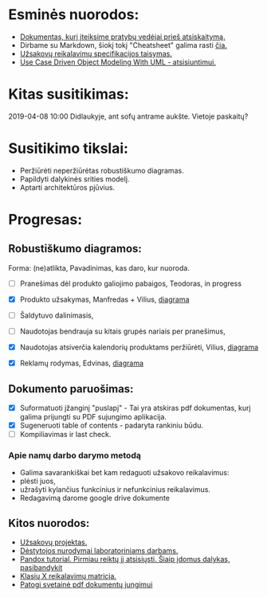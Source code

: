 # Esminės nuorodos:
 - [Dokumentas, kurį įteiksime pratybų vedėjai prieš atsiskaitymą.](https://github.com/Tristanas/PSI2-Food-Bee-Inc/blob/master/Dokumentas.md)
 - Dirbame su Markdown, šiokį tokį "Cheatsheet" galima rasti [čia.](https://github.com/adam-p/markdown-here/wiki/Markdown-Cheatsheet)
 - [Užsakovų reikalavimų specifikacijos taisymas.](https://1drv.ms/w/s!Ao3LSVKqY6TXg8t2cWLC-LfMPbrOEg)
 - [Use Case Driven Object Modeling With UML - atsisiuntimui.](https://www.facebook.com/download/1946693242124404/Book-Eng-02%2520-%2520Use%2520Case%2520Driven%2520Object%2520Modeling%2520with%2520UML%2520-%2520Theory%2520and%2520Practice-%2520Rosenberg.pdf?hash=AcrkpwpSxKHDTMm4)
 
# Kitas susitikimas:
2019-04-08 10:00 Didlaukyje, ant sofų antrame aukšte. Vietoje paskaitų?

# Susitikimo tikslai:
- Peržiūrėti neperžiūrėtas robustiškumo diagramas.
- Papildyti dalykinės srities modelį. 
- Aptarti architektūros pjūvius.

# Progresas:
## Robustiškumo diagramos:
Forma: (ne)atlikta, Pavadinimas, kas daro, kur nuoroda.
- [ ] Pranešimas dėl produkto galiojimo pabaigos, Teodoras, in progress
- [x] Produkto užsakymas, Manfredas + Vilius, [diagrama](https://github.com/Tristanas/PSI2-Food-Bee-Inc/blob/master/Draw.io/Robust-example.html)
- [ ] Šaldytuvo dalinimasis,
- [ ] Naudotojas bendrauja su kitais grupės nariais per pranešimus,
- [x] Naudotojas atsiverčia kalendorių produktams peržiūrėti, Vilius, [diagrama](https://github.com/Tristanas/PSI2-Food-Bee-Inc/blob/master/Nuotraukos/Kalendoriaus-RD.jpg)
- [x] Reklamų rodymas, Edvinas, [diagrama](https://github.com/Tristanas/PSI2-Food-Bee-Inc/blob/Reklamu-Rodymas/Nuotraukos/DamnAds_Robust.png)


## Dokumento paruošimas:
- [x] Suformatuoti įžanginį "puslapį" - Tai yra atskiras pdf dokumentas, kurį galima prijungti su PDF sujungimo aplikacija.
- [x] Sugeneruoti table of contents - padaryta rankiniu būdu.
- [ ] Kompiliavimas ir last check.

### Apie namų darbo darymo metodą
 - Galima savarankiškai bet kam redaguoti užsakovo reikalavimus:
  - plėsti juos, 
  - užrašyti kylančius funkcinius ir nefunkcinius reikalavimus. 
 - Redagavimą darome google drive dokumente

## Kitos nuorodos:
 - [Užsakovų projektas.](https://drive.google.com/open?id=1F7c-nigbOuU5vRgCNT4K8Lx1ZI1JdOUF)
 - [Dėstytojos nurodymai laboratoriniams darbams.](https://drive.google.com/open?id=0B4VxsfLWjQw2OHQ1SUhOM2RzLUFvNlRVWi1CcUF2eFZSRExJ)
 - [Pandox tutorial. Pirmiau reiktų jį atsisiųsti. Šiaip įdomus dalykas, pasibandykit](http://pandoc.org/getting-started.html)
 - [Klasių X reikalavimų matricja.](https://1drv.ms/x/s!Ao3LSVKqY6TXg8twB339T6ChHotLiQ)
 - [Patogi svetainė pdf dokumentų jungimui](https://www.ilovepdf.com/)
